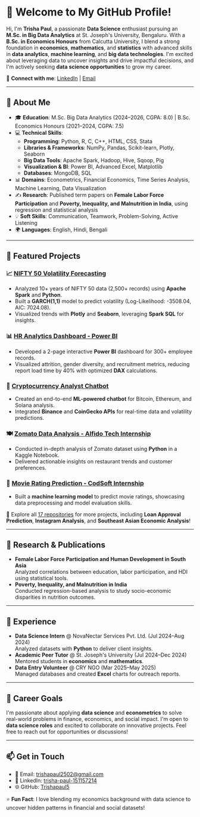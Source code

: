 # 👋 Welcome to My GitHub Profile! 

Hi, I'm **Trisha Paul**, a passionate **Data Science** enthusiast pursuing an **M.Sc. in Big Data Analytics** at St. Joseph's University, Bengaluru. With a **B.Sc. in Economics Honours** from Calcutta University, I blend a strong foundation in **economics**, **mathematics**, and **statistics** with advanced skills in **data analytics**, **machine learning**, and **big data technologies**. I'm excited about leveraging data to uncover insights and drive impactful decisions, and I'm actively seeking **data science opportunities** to grow my career.

🔗 **Connect with me**: [LinkedIn](https://linkedin.com/in/trisha-paul-151157214) | [Email](mailto:trishapaul2502@gmail.com)

---

## 🚀 About Me
- 🎓 **Education**: M.Sc. Big Data Analytics (2024–2026, CGPA: 8.0) | B.Sc. Economics Honours (2021–2024, CGPA: 7.5)
- 💻 **Technical Skills**: 
  - **Programming**: Python, R, C, C++, HTML, CSS, Stata
  - **Libraries & Frameworks**: NumPy, Pandas, Scikit-learn, Plotly, Seaborn
  - **Big Data Tools**: Apache Spark, Hadoop, Hive, Sqoop, Pig
  - **Visualization & BI**: Power BI, Advanced Excel, Matplotlib
  - **Databases**: MongoDB, SQL
- 📊 **Domains**: Econometrics, Financial Economics, Time Series Analysis, Machine Learning, Data Visualization
- ✍️ **Research**: Published term papers on **Female Labor Force Participation** and **Poverty, Inequality, and Malnutrition in India**, using regression and statistical analysis
- 💡 **Soft Skills**: Communication, Teamwork, Problem-Solving, Active Listening
- 🌍 **Languages**: English, Hindi, Bengali

---

## 🌟 Featured Projects

### 📈 [NIFTY 50 Volatility Forecasting](https://github.com/Trishapaul5/nifty50_volatility_forecasting)
- Analyzed 10+ years of NIFTY 50 data (2,500+ records) using **Apache Spark** and **Python**.
- Built a **GARCH(1,1)** model to predict volatility (Log-Likelihood: -3508.04, AIC: 7024.08).
- Visualized trends with **Plotly** and **Seaborn**, leveraging **Spark SQL** for insights.

### 📊 [HR Analytics Dashboard - Power BI](https://github.com/Trishapaul5/HR-Analytics-Dashboard--POWERBI)
- Developed a 2-page interactive **Power BI** dashboard for 300+ employee records.
- Visualized attrition, gender diversity, and recruitment metrics, reducing report load time by 40% with optimized **DAX** calculations.

### 💸 [Cryptocurrency Analyst Chatbot](https://github.com/Trishapaul5)
- Created an end-to-end **ML-powered chatbot** for Bitcoin, Ethereum, and Solana analysis.
- Integrated **Binance** and **CoinGecko APIs** for real-time data and volatility predictions.

### 🍽️ [Zomato Data Analysis - Alfido Tech Internship](https://github.com/Trishapaul5/ALFIDO-TECH-INTERNSHIP-ZOMATO-DATA-ANALYSIS-TASK-1)
- Conducted in-depth analysis of Zomato dataset using **Python** in a Kaggle Notebook.
- Delivered actionable insights on restaurant trends and customer preferences.

### 🎥 [Movie Rating Prediction - CodSoft Internship](https://github.com/Trishapaul5/CODSOFT-INTERNSHIP-TASK-1-MOVIE-RATING-PREDICTION)
- Built a **machine learning model** to predict movie ratings, showcasing data preprocessing and model evaluation skills.

🔎 Explore all [17 repositories](https://github.com/Trishapaul5?tab=repositories) for more projects, including **Loan Approval Prediction**, **Instagram Analysis**, and **Southeast Asian Economic Analysis**!

---

## 📜 Research & Publications
- **Female Labor Force Participation and Human Development in South Asia**  
  Analyzed correlations between education, labor participation, and HDI using statistical tools.
- **Poverty, Inequality, and Malnutrition in India**  
  Conducted regression-based analysis to study socio-economic disparities in nutrition outcomes.

---

## 💼 Experience
- **Data Science Intern** @ NovaNectar Services Pvt. Ltd. (Jul 2024–Aug 2024)  
  Analyzed datasets with **Python** to deliver client insights.
- **Academic Peer Tutor** @ St. Joseph's University (Jul 2024–Dec 2024)  
  Mentored students in **economics** and **mathematics**.
- **Data Entry Volunteer** @ CRY NGO (Mar 2025–May 2025)  
  Managed databases and created **Excel** charts for outreach reports.

---

## 🎯 Career Goals
I'm passionate about applying **data science** and **econometrics** to solve real-world problems in finance, economics, and social impact. I'm open to **data science roles** and excited to collaborate on innovative projects. Feel free to reach out for opportunities or discussions!

---

## 📫 Get in Touch
- 📧 Email: [trishapaul2502@gmail.com](mailto:trishapaul2502@gmail.com)
- 🔗 LinkedIn: [trisha-paul-151157214](https://linkedin.com/in/trisha-paul-151157214)
- 🌐 GitHub: [Trishapaul5](https://github.com/Trishapaul5)

⭐️ **Fun Fact**: I love blending my economics background with data science to uncover hidden patterns in financial and social datasets!
